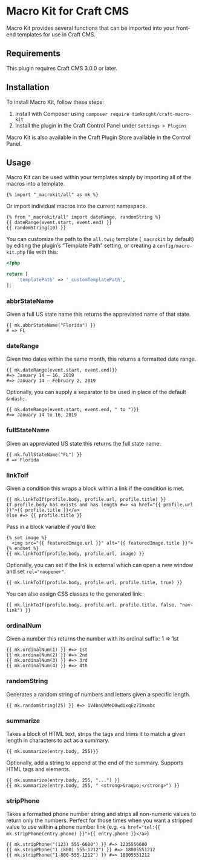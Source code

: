# Macro Kit for Craft CMS

Macro Kit provides several functions that can be imported into your front-end templates for use in Craft CMS.

## Requirements

This plugin requires Craft CMS 3.0.0 or later.

## Installation

To install Macro Kit, follow these steps:

1. Install with Composer using `composer require timknight/craft-macro-kit`
2. Install the plugin in the Craft Control Panel under `Settings > Plugins`

Macro Kit is also available in the Craft Plugin Store available in the Control Panel.

## Usage

Macro Kit can be used within your templates simply by importing all of the macros into a template.

```
{% import "_macrokit/all" as mk %}
```

Or import individual macros into the current namespace.

```
{% from "_macrokit/all" import dateRange, randomString %}
{{ dateRange(event.start, event.end) }}
{{ randomString(10) }}
```

You can customize the path to the `all.twig` template (`_macrokit` by default) by editing the plugin’s “Template Path” setting, or creating a `config/macro-kit.php` file with this:

```php
<?php

return [
    'templatePath' => '_customTemplatePath',
];
```

### abbrStateName

Given a full US state name this returns the appreviated name of that state.

```
{{ mk.abbrStateName("Florida") }}
# => FL
```

### dateRange

Given two dates within the same month, this returns a formatted date range.

```
{{ mk.dateRange(event.start, event.end)}}
#=> January 14 — 16, 2019
#=> January 14 — February 2, 2019
```

Optionally, you can supply a separator to be used in place of the default `&ndash;`.

```
{{ mk.dateRange(event.start, event.end, " to ")}}
#=> January 14 to 16, 2019
```

### fullStateName

Given an appreviated US state this returns the full state name.

```
{{ mk.fullStateName("FL") }}
# => Florida
```

### linkToIf

Given a condition this wraps a block within a link if the condition is met.

```
{{ mk.linkToIf(profile.body, profile.url, profile.title) }}
If profile.body has exists and has length #=> <a href="{{ profile.url }}">{{ profile.title }}</a>
else #=> {{ profile.title }}
```

Pass in a block variable if you'd like:

```
{% set image %}
  <img src="{{ featuredImage.url }}" alt="{{ featuredImage.title }}">
{% endset %}
{{ mk.linkToIf(profile.body, profile.url, image) }}
```

Optionally, you can set if the link is external which can open a new window and set `rel="noopener"`.

```
{{ mk.linkToIf(profile.body, profile.url, profile.title, true) }}
```

You can also assign CSS classes to the generated link:

```
{{ mk.linkToIf(profile.body, profile.url, profile.title, false, "nav-link") }}
```

### ordinalNum

Given a number this returns the number with its ordinal suffix: 1 => 1st

```
{{ mk.ordinalNum(1) }} #=> 1st
{{ mk.ordinalNum(2) }} #=> 2nd
{{ mk.ordinalNum(3) }} #=> 3rd
{{ mk.ordinalNum(4) }} #=> 4th
```

### randomString

Generates a random string of numbers and letters given a specific length.

```
{{ mk.randomString(25) }} #=> 1V4bnQVMeD0wdixqEz7Imxmbc
```

### summarize

Takes a block of HTML text, strips the tags and trims it to match a given length in characters to act as a summary.

```
{{ mk.summarize(entry.body, 255)}}
```

Optionally, add a string to append at the end of the summary. Supports HTML tags and elements.

```
{{ mk.summarize(entry.body, 255, "...") }}
{{ mk.summarize(entry.body, 255, " <strong>&raquo;</strong>") }}
```

### stripPhone

Takes a formatted phone number string and strips all non-numeric values to return only the numbers. Perfect for those times when you want a stripped value to use within a phone number link (e.g. `<a href="tel:{{ mk.stripPhone(entry.phone) }}">{{ entry.phone }}</a>`)

```
{{ mk.stripPhone("(123) 555-6600") }} #=> 1235556600
{{ mk.stripPhone("1 (800) 555-1212") }} #=> 18005551212
{{ mk.stripPhone("1-800-555-1212") }} #=> 18005551212
```
